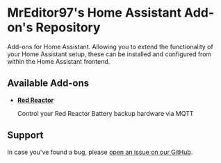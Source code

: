# MrEditor97's Home Assistant Add-on's Repository
Add-ons for Home Assistant. Allowing you to extend the functionality of your Home Assistant setup, these can be installed and configured from within the Home Assistant frontend.

## Available Add-ons
- **[Red Reactor](/redreactor/)**

  Control your Red Reactor Battery backup hardware via MQTT

## Support
In case you've found a bug, please [open an issue on our GitHub](issues).